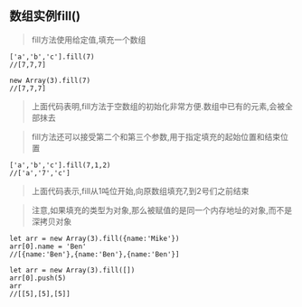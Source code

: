 ## 数组实例fill()
>fill方法使用给定值,填充一个数组
```
['a','b','c'].fill(7)
//[7,7,7]

new Array(3).fill(7)
//[7,7,7]
```
>上面代码表明,fill方法于空数组的初始化非常方便.数组中已有的元素,会被全部抹去

>fill方法还可以接受第二个和第三个参数,用于指定填充的起始位置和结束位置
```
['a','b','c'].fill(7,1,2)
//['a','7','c']
```
>上面代码表示,fill从1吨位开始,向原数组填充7,到2号们之前结束

>注意,如果填充的类型为对象,那么被赋值的是同一个内存地址的对象,而不是深拷贝对象
```
let arr = new Array(3).fill({name:'Mike'})
arr[0].name = 'Ben'
//[{name:'Ben'},{name:'Ben'},{name:'Ben'}]

let arr = new Array(3).fill([])
arr[0].push(5)
arr
//[[5],[5],[5]]
```